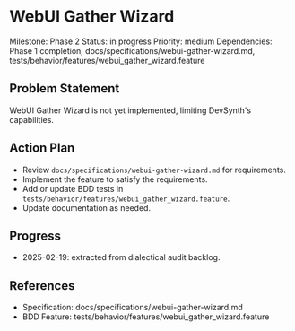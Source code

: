 # WebUI Gather Wizard
Milestone: Phase 2
Status: in progress
Priority: medium
Dependencies: Phase 1 completion, docs/specifications/webui-gather-wizard.md, tests/behavior/features/webui_gather_wizard.feature

## Problem Statement
WebUI Gather Wizard is not yet implemented, limiting DevSynth's capabilities.


## Action Plan
- Review `docs/specifications/webui-gather-wizard.md` for requirements.
- Implement the feature to satisfy the requirements.
- Add or update BDD tests in `tests/behavior/features/webui_gather_wizard.feature`.
- Update documentation as needed.

## Progress
- 2025-02-19: extracted from dialectical audit backlog.

## References
- Specification: docs/specifications/webui-gather-wizard.md
- BDD Feature: tests/behavior/features/webui_gather_wizard.feature
